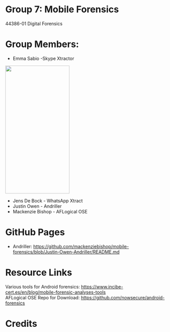 # Group 7: Mobile Forensics
44386-01 Digital Forensics
# Group Members:
* Emma Sabio -Skype Xtractor
 <img src="https://user-images.githubusercontent.com/69916815/141031290-1cb8c01f-7a8d-4ce9-babd-c056f640e1f7.jpeg" width="200" height="400">

* Jens De Bock - WhatsApp Xtract
* Justin Owen - Andriller
* Mackenzie Bishop - AFLogical OSE
# GitHub Pages
* Andriller: https://github.com/mackenziebishop/mobile-forensics/blob/Justin-Owen-Andriller/README.md
# Resource Links
Various tools for Android forensics: https://www.incibe-cert.es/en/blog/mobile-forensic-analyses-tools \
AFLogical OSE Repo for Download: https://github.com/nowsecure/android-forensics
# Credits
